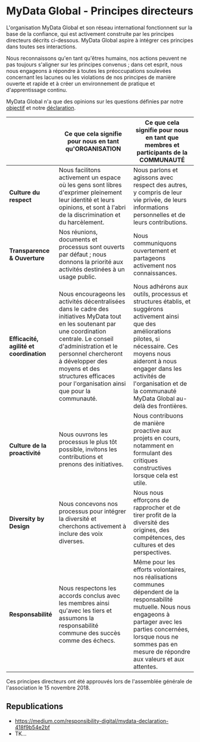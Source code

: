 # MyData Global - Principes directeurs

L'organisation MyData Global et son réseau international fonctionnent sur la base de la confiance, qui est activement construite par les principes directeurs décrits ci-dessous. MyData Global aspire à intégrer ces principes dans toutes ses interactions.

Nous reconnaissons qu'en tant qu'êtres humains, nos actions peuvent ne pas toujours s'aligner sur les principes convenus ; dans cet esprit, nous nous engageons à répondre à toutes les préoccupations soulevées concernant les lacunes ou les violations de nos principes de manière ouverte et rapide et à créer un environnement de pratique et d'apprentissage continu.

MyData Global n'a que des opinions sur les questions définies par notre [objectif](https://mydata.org/bylaws) et notre [déclaration](https://mydata.org/declaration/).

|| Ce que cela signifie pour nous en tant qu'ORGANISATION | Ce que cela signifie pour nous en tant que membres et participants de la COMMUNAUTÉ
| ------------- | ------------------------------------------ |----------------------------------------------------------------- |
**Culture du respect** | Nous facilitons activement un espace où les gens sont libres d'exprimer pleinement leur identité et leurs opinions, et sont à l'abri de la discrimination et du harcèlement. | Nous parlons et agissons avec respect des autres, y compris de leur vie privée, de leurs informations personnelles et de leurs contributions. |
**Transparence & Ouverture** | Nos réunions, documents et processus sont ouverts par défaut ; nous donnons la priorité aux activités destinées à un usage public. | Nous communiquons ouvertement et partageons activement nos connaissances. |
**Efficacité, agilité et coordination** | Nous encourageons les activités décentralisées dans le cadre des initiatives MyData tout en les soutenant par une coordination centrale. Le conseil d'administration et le personnel chercheront à développer des moyens et des structures efficaces pour l'organisation ainsi que pour la communauté. | Nous adhérons aux outils, processus et structures établis, et suggérons activement ainsi que des améliorations pilotes, si nécessaire. Ces moyens nous aideront à nous engager dans les activités de l'organisation et de la communauté MyData Global au-delà des frontières. |
**Culture de la proactivité** | Nous ouvrons les processus le plus tôt possible, invitons les contributions et prenons des initiatives. | Nous contribuons de manière proactive aux projets en cours, notamment en formulant des critiques constructives lorsque cela est utile. |
**Diversity by Design** | Nous concevons nos processus pour intégrer la diversité et cherchons activement à inclure des voix diverses. | Nous nous efforçons de rapprocher et de tirer profit de la diversité des origines, des compétences, des cultures et des perspectives. |
**Responsabilité** | Nous respectons les accords conclus avec les membres ainsi qu'avec les tiers et assumons la responsabilité commune des succès comme des échecs. | Même pour les efforts volontaires, nos réalisations communes dépendent de la responsabilité mutuelle. Nous nous engageons à partager avec les parties concernées, lorsque nous ne sommes pas en mesure de répondre aux valeurs et aux attentes. |

Ces principes directeurs ont été approuvés lors de l'assemblée générale de l'association le 15 novembre 2018.

## Republications
* https://medium.com/responsibility-digital/mydata-declaration-418f9b54e2bf
* TK...
